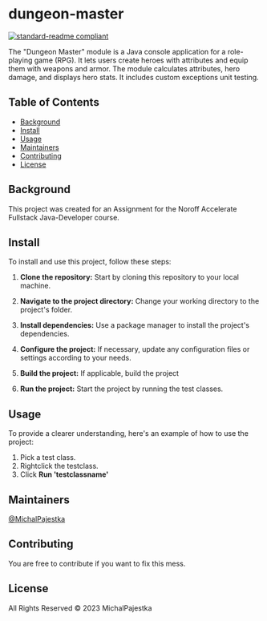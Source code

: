 # dungeon-master

[![standard-readme compliant](https://img.shields.io/badge/standard--readme-OK-green.svg?style=flat-square)](https://github.com/RichardLitt/standard-readme)

The &#34;Dungeon Master&#34; module is a Java console application for a role-playing game (RPG). It lets users create heroes with attributes and equip them with weapons and armor. The module calculates attributes, hero damage, and displays hero stats. It includes custom exceptions unit testing.

## Table of Contents

- [Background](#background)
- [Install](#install)
- [Usage](#usage)
- [Maintainers](#maintainers)
- [Contributing](#contributing)
- [License](#license)

## Background
This project was created for an Assignment for the Noroff Accelerate Fullstack Java-Developer course.


## Install

To install and use this project, follow these steps:

1. **Clone the repository:** Start by cloning this repository to your local machine.

2. **Navigate to the project directory:** Change your working directory to the project's folder.

3. **Install dependencies:** Use a package manager to install the project's dependencies.
4. **Configure the project:** If necessary, update any configuration files or settings according to your needs.

5. **Build the project:** If applicable, build the project
6. **Run the project:** Start the project by running the test classes.

## Usage
To provide a clearer understanding, here's an example of how to use the project:

1. Pick a test class.
2. Rightclick the testclass.
3. Click **Run 'testclassname'**

## Maintainers

[@MichalPajestka](https://github.com/MichalPajestka)

## Contributing

You are free to contribute if you want to fix this mess.


## License

All Rights Reserved © 2023 MichalPajestka
